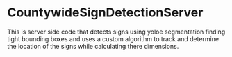 # CountywideSignDetectionServer
This is server side code that detects signs using yoloe segmentation finding tight bounding boxes and uses a custom algorithm to track and determine the location of the signs while calculating there dimensions. 
